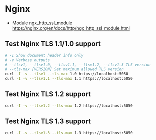 # Nginx

- Module ngx_http_ssl_module https://nginx.org/en/docs/http/ngx_http_ssl_module.html

## Test Nginx TLS 1.1/1.0 support
``` bash
# -I Show document header info only
# -v Verbose outputs
# --tlsv1, --tlsv1.0, --tlsv1.1, --tlsv1.2, --tlsv1.3 TLS version
# --tls-max [VERSION] Set maximum allowed TLS version
curl -I -v --tlsv1 --tls-max 1.0 https://localhost:5050
curl -I -v --tlsv1.1 --tls-max 1.1 https://localhost:5050
```

## Test Nginx TLS 1.2 support
``` bash
curl -I -v --tlsv1.2 --tls-max 1.2 https://localhost:5050
```

## Test Nginx TLS 1.3 support
``` bash
curl -I -v --tlsv1.3 --tls-max 1.3 https://localhost:5050
```
